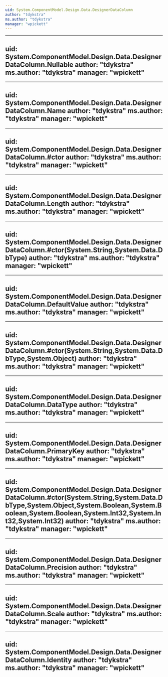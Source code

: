 ```yaml
---
uid: System.ComponentModel.Design.Data.DesignerDataColumn
author: "tdykstra"
ms.author: "tdykstra"
manager: "wpickett"
---
```


---
uid: System.ComponentModel.Design.Data.DesignerDataColumn.Nullable
author: "tdykstra"
ms.author: "tdykstra"
manager: "wpickett"
---

---
uid: System.ComponentModel.Design.Data.DesignerDataColumn.Name
author: "tdykstra"
ms.author: "tdykstra"
manager: "wpickett"
---

---
uid: System.ComponentModel.Design.Data.DesignerDataColumn.#ctor
author: "tdykstra"
ms.author: "tdykstra"
manager: "wpickett"
---

---
uid: System.ComponentModel.Design.Data.DesignerDataColumn.Length
author: "tdykstra"
ms.author: "tdykstra"
manager: "wpickett"
---

---
uid: System.ComponentModel.Design.Data.DesignerDataColumn.#ctor(System.String,System.Data.DbType)
author: "tdykstra"
ms.author: "tdykstra"
manager: "wpickett"
---

---
uid: System.ComponentModel.Design.Data.DesignerDataColumn.DefaultValue
author: "tdykstra"
ms.author: "tdykstra"
manager: "wpickett"
---

---
uid: System.ComponentModel.Design.Data.DesignerDataColumn.#ctor(System.String,System.Data.DbType,System.Object)
author: "tdykstra"
ms.author: "tdykstra"
manager: "wpickett"
---

---
uid: System.ComponentModel.Design.Data.DesignerDataColumn.DataType
author: "tdykstra"
ms.author: "tdykstra"
manager: "wpickett"
---

---
uid: System.ComponentModel.Design.Data.DesignerDataColumn.PrimaryKey
author: "tdykstra"
ms.author: "tdykstra"
manager: "wpickett"
---

---
uid: System.ComponentModel.Design.Data.DesignerDataColumn.#ctor(System.String,System.Data.DbType,System.Object,System.Boolean,System.Boolean,System.Boolean,System.Int32,System.Int32,System.Int32)
author: "tdykstra"
ms.author: "tdykstra"
manager: "wpickett"
---

---
uid: System.ComponentModel.Design.Data.DesignerDataColumn.Precision
author: "tdykstra"
ms.author: "tdykstra"
manager: "wpickett"
---

---
uid: System.ComponentModel.Design.Data.DesignerDataColumn.Scale
author: "tdykstra"
ms.author: "tdykstra"
manager: "wpickett"
---

---
uid: System.ComponentModel.Design.Data.DesignerDataColumn.Identity
author: "tdykstra"
ms.author: "tdykstra"
manager: "wpickett"
---
